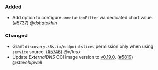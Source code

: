 ### Added

- Add option to configure `annotationFilter` via dedicated chart value. ([#5737](https://github.com/kubernetes-sigs/external-dns/pull/5737)) _@dshatokhin_

### Changed

- Grant `discovery.k8s.io/endpointslices` permission only when using `service` source. ([#5746](https://github.com/kubernetes-sigs/external-dns/pull/5746)) _@vflaux_
- Update _ExternalDNS_ OCI image version to [v0.19.0](https://github.com/kubernetes-sigs/external-dns/releases/tag/v0.19.0). ([#5819](https://github.com/kubernetes-sigs/external-dns/pull/5819)) _@stevehipwell_
